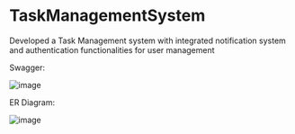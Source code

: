 # TaskManagementSystem
Developed a Task Management system with integrated notification system and authentication functionalities for user management

Swagger:

![image](https://github.com/user-attachments/assets/c086bd08-4f11-40f9-8b9b-ae546589d54b)

ER Diagram:

![image](https://github.com/user-attachments/assets/2300947d-577f-4dc8-9e73-d2ac86fd0902)


